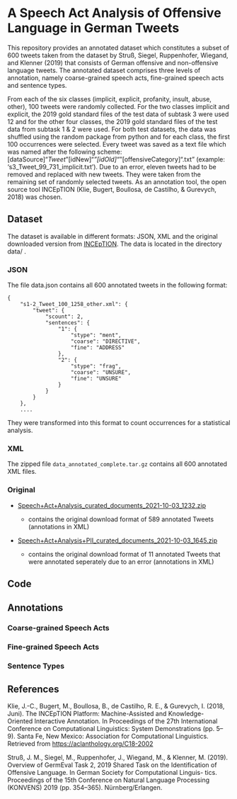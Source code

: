 # A Speech Act Analysis of Offensive Language in German Tweets

This repository provides an annotated dataset which constitutes a subset of 600 tweets taken from the dataset by Struß, Siegel, Ruppenhofer, Wiegand, and Klenner (2019) that consists of German offensive and non-offensive language tweets. The annotated dataset comprises three levels of annotation, namely coarse-grained speech acts, fine-grained speech acts and sentence types. 

From each of the six classes (implicit, explicit, profanity, insult, abuse, other), 100 tweets were randomly collected. For the two classes implicit and explicit, the 2019 gold standard files of the test data of subtask 3 were used 12 and for the other four classes, the 2019 gold standard files of the test data from subtask 1 & 2 were used. For both test datasets, the data was shuffled using the random package from python and for each class, the first 100 occurrences were selected. Every tweet was saved as a text file which was named after the following scheme: [dataSource]“_Tweet_”[idNew]“_”[idOld]“_”[offensiveCategory]“.txt” (example: ‘s3_Tweet_99_731_implicit.txt’). Due to an error, eleven tweets had to be removed and replaced with new tweets. They were taken from the remaining set of randomly selected tweets. As an annotation tool, the open source tool INCEpTION (Klie, Bugert, Boullosa, de Castilho, & Gurevych, 2018) was chosen.

## Dataset 

The dataset is available in different formats: JSON, XML and the original downloaded version from [INCEpTION](https://inception-project.github.io/). The data is located in the directory data/ .

### JSON

The file data.json contains all 600 annotated tweets in the following format:

```
{
    "s1-2_Tweet_100_1258_other.xml": {
        "tweet": {
            "scount": 2,
            "sentences": {
                "1": {
                    "stype": "ment",
                    "coarse": "DIRECTIVE",
                    "fine": "ADDRESS"
                },
                "2": {
                    "stype": "frag",
                    "coarse": "UNSURE",
                    "fine": "UNSURE"
                }
            }
        }
    }, 
    ....

```


They were transformed into this format to count occurrences for a statistical analysis.

### XML

The zipped file `data_annotated_complete.tar.gz` contains all 600 annotated XML files. 

### Original

- [Speech+Act+Analysis_curated_documents_2021-10-03_1232.zip](https://github.com/MelinaPl/speech_act_analysis/blob/main/data/Speech%2BAct%2BAnalysis_curated_documents_2021-10-03_1232.zip)

    - contains the original download format of 589 annotated Tweets (annotations in XML)

- [Speech+Act+Analysis+PII_curated_documents_2021-10-03_1645.zip](https://github.com/MelinaPl/speech_act_analysis/blob/main/data/Speech%2BAct%2BAnalysis%2BPII_curated_documents_2021-10-03_1645.zip)

    - contains the original download format of 11 annotated Tweets that were annotated seperately due to an error (annotations in XML)

## Code

## Annotations

### Coarse-grained Speech Acts

### Fine-grained Speech Acts

### Sentence Types 

## References

Klie, J.-C., Bugert, M., Boullosa, B., de Castilho, R. E., & Gurevych, I. (2018,
Juni). The INCEpTION Platform: Machine-Assisted and Knowledge-
Oriented Interactive Annotation. In Proceedings of the 27th International
Conference on Computational Linguistics: System Demonstrations (pp.
5–9). Santa Fe, New Mexico: Association for Computational Linguistics.
Retrieved from https://aclanthology.org/C18-2002

Struß, J. M., Siegel, M., Ruppenhofer, J., Wiegand, M., & Klenner, M. (2019).
Overview of GermEval Task 2, 2019 Shared Task on the Identification
of Offensive Language. In German Society for Computational Linguis-
tics. Proceedings of the 15th Conference on Natural Language Processing
(KONVENS) 2019 (pp. 354–365). Nürnberg/Erlangen.
